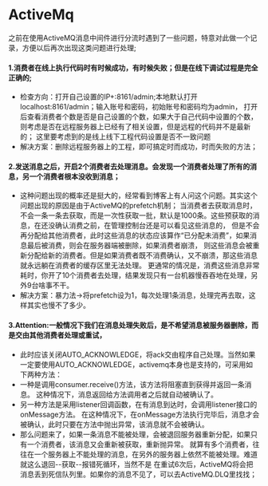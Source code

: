 # ActiveMq
之前在使用ActiveMQ消息中间件进行分流时遇到了一些问题，特意对此做一个记录，方便以后再次出现这类问题进行处理;
#### 1.消费者在线上执行代码时有时候成功，有时候失败；但是在线下调试过程是完全正确的;
* 检查方向：打开自己设置的IP+:8161/admin;本地默认打开localhost:8161/admin；输入账号和密码，初始账号和密码均为admin，
  打开后查看消费者个数是否是自己设置的个数，如果大于自己代码中设置的个数，则考虑是否在远程服务器上已经有了相关设置，但是远程的代码并不是最新的；
  这里要考虑到的是线上线下工程代码设置是否不一致问题
* 解决方案：删除远程服务器上的工程，即可搞定时而成功，时而失败的方法；
#### 2.发送消息之后，开启2个消费者去处理消息。会发现一个消费者处理了所有的消息，另一个消费者根本没收到消息；
* 这种问题出现的概率还是挺大的，经常看到博客上有人问这个问题。其实这个问题出现的原因是由于ActiveMQ的prefetch机制；
  当消费者去获取消息时，不会一条一条去获取，而是一次性获取一批，默认是1000条。这些预获取的消息，在还没确认消费之前，在管理控制台还是可以看见这些消息的，
  但是不会再分配给其他消费者，此时这些消息的状态应该算作“已分配未消费”，如果消息最后被消费，则会在服务器端被删除，如果消费者崩溃，
  则这些消息会被重新分配给新的消费者。但是如果消费者既不消费确认，又不崩溃，那这些消息就永远躺在消费者的缓存区里无法处理。
  更通常的情况是，消费这些消息非常耗时，你开了10个消费者去处理，结果发现只有一台机器慢吞吞地在处理，另外9台啥事不干。
* 解决方案：暴力法->将prefetch设为1，每次处理1条消息，处理完再去取，这样其实也慢不了多少。
#### 3.Attention:一般情况下我们在消息处理失败后，是不希望消息被服务器删除，而是交由其他消费者处理或重试，
* 此时应该关闭AUTO_ACKNOWLEDGE，将ack交由程序自己处理。当然如果一定要使用AUTO_ACKNOWLEDGE，activemq本身也是支持的，可采用如下两种方法：
* 一种是调用consumer.receive()方法，该方法将阻塞直到获得并返回一条消息。
  这种情况下，消息返回给方法调用者之后就自动被确认了。
* 另一种方法是采用listener回调函数，在有消息到达时，会调用listener接口的onMessage方法。
  在这种情况下，在onMessage方法执行完毕后，消息才会被确认，此时只要在方法中抛出异常，该消息就不会被确认。
* 那么问题来了，如果一条消息不能被处理，会被退回服务器重新分配，如果只有一个消费者，该消息又会重新被获取，重新抛异常。
  就算有多个消费者，往往在一个服务器上不能处理的消息，在另外的服务器上依然不能被处理。难道就这么退回--获取--报错死循环，当然不是
  在重试6次后，ActiveMQ将会把消息丢到死信队列里。如果你的消息不见了，可以去ActiveMQ.DLQ里找找；
